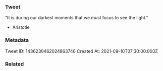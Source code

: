 ### Tweet
"It is during our darkest moments that we must focus to see the light."

- Aristotle

### Metadata
Tweet ID: 1436230462024863746
Created At: 2021-09-10T07:30:00.000Z

### Related

